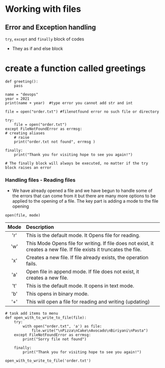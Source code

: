# Working with files
## Error and Exception handling
`try`, `except` and `finally` block of codes
- They as if and else block

# create a function called greetings
```
def greeting():
    pass

name = "devops"
year = 2021
print(name + year)  #type error you cannot add str and int
```

```
file = open("order.txt") #filenotfound error no such file or directory

try:
    file = open("order.txt")
except FileNotFoundError as errmsg:
# creating aliases
    # raise
    print("order.txt not found", errmsg )

finally:
    print("Thank you for visiting hope to see you again!")

# The finally block will always be executed, no matter if the try block raises an error
```
### Handling files - Reading files
- We have already opened a file and we have begun to handle some of the errors that can come from it but there are many more options to be applied to the opening of a file. The key part is adding a mode to the file opening

`open(file, mode)`

| Mode |Description|
| :----: |:---- |
|'r' |This is the default mode. It Opens file for reading. |
|'w' |This Mode Opens file for writing. If file does not exist, it creates a new file. If file exists it truncates the file.|
|'x' |Creates a new file. If file already exists, the operation fails.|
|'a' |Open file in append mode. If file does not exist, it creates a new file.|
|'t' |This is the default mode. It opens in text mode.|
|'b' |This opens in binary mode.
|'+' |This will open a file for reading and writing (updating)|

```
# task add items to menu
def open_with_to_write_to_file(file):
    try:
        with open("order.txt", 'a') as file:
            file.write("\nPizza\nCake\nAvocado\nBiriyani\nPasta")
    except FileNotFoundError as errmsg:
        print("Sorry file not found")

    finally:
        print("Thank you for visiting hope to see you again!")

open_with_to_write_to_file('order.txt')
```